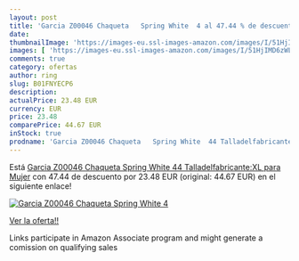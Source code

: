 ```yaml
---
layout: post
title: 'Garcia Z00046 Chaqueta   Spring White  4 al 47.44 % de descuento'
date: 
thumbnailImage: 'https://images-eu.ssl-images-amazon.com/images/I/51HjIMD6zWL._SL200_.jpg'
images: [ 'https://images-eu.ssl-images-amazon.com/images/I/51HjIMD6zWL._SL200_.jpg' ]
comments: true
category: ofertas
author: ring
slug: B01FNYECP6
description:
actualPrice: 23.48 EUR
currency: EUR
price: 23.48
comparePrice: 44.67 EUR
inStock: true
prodname: 'Garcia Z00046 Chaqueta   Spring White  44 Talladelfabricante:XL  para Mujer'
---
```


Está [Garcia Z00046 Chaqueta   Spring White  44 Talladelfabricante:XL  para Mujer](https://www.amazon.es/dp/B01FNYECP6/?tag=tolees-21) con 47.44 de descuento por 23.48 EUR (original: 44.67 EUR) en el siguiente enlace!

[![Garcia Z00046 Chaqueta   Spring White  4](https://images-eu.ssl-images-amazon.com/images/I/51HjIMD6zWL._SL200_.jpg)](https://www.amazon.es/dp/B01FNYECP6/?tag=tolees-21)

[Ver la oferta!!](https://www.amazon.es/dp/B01FNYECP6/?tag=tolees-21)

Links participate in Amazon Associate program and might generate a comission on qualifying sales


